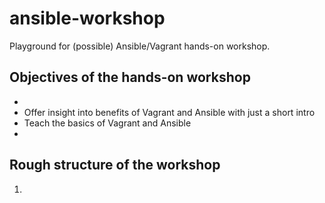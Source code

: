 ansible-workshop
================

Playground for (possible) Ansible/Vagrant hands-on workshop. 




Objectives of the hands-on workshop
-----------------------------------

   * 
   * Offer insight into benefits of Vagrant and Ansible with just a short intro
   * Teach the basics of Vagrant and Ansible
   * 



Rough structure of the workshop
-------------------------------


   1. 